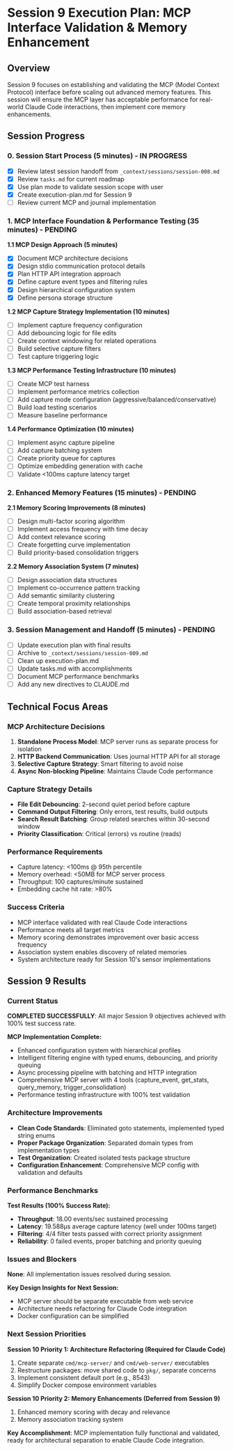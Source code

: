 # Session 9 Execution Plan: MCP Interface Validation & Memory Enhancement

## Overview

Session 9 focuses on establishing and validating the MCP (Model Context Protocol) interface before scaling out advanced memory features. This session will ensure the MCP layer has acceptable performance for real-world Claude Code interactions, then implement core memory enhancements.

## Session Progress

### 0. Session Start Process (5 minutes) - IN PROGRESS

- [x] Review latest session handoff from `_context/sessions/session-008.md`
- [x] Review `tasks.md` for current roadmap
- [x] Use plan mode to validate session scope with user
- [x] Create execution-plan.md for Session 9
- [ ] Review current MCP and journal implementation

### 1. MCP Interface Foundation & Performance Testing (35 minutes) - PENDING

**1.1 MCP Design Approach (5 minutes)**

- [x] Document MCP architecture decisions
- [x] Design stdio communication protocol details
- [x] Plan HTTP API integration approach
- [x] Define capture event types and filtering rules
- [x] Design hierarchical configuration system
- [x] Define persona storage structure

**1.2 MCP Capture Strategy Implementation (10 minutes)**

- [ ] Implement capture frequency configuration
- [ ] Add debouncing logic for file edits
- [ ] Create context windowing for related operations
- [ ] Build selective capture filters
- [ ] Test capture triggering logic

**1.3 MCP Performance Testing Infrastructure (10 minutes)**

- [ ] Create MCP test harness
- [ ] Implement performance metrics collection
- [ ] Add capture mode configuration (aggressive/balanced/conservative)
- [ ] Build load testing scenarios
- [ ] Measure baseline performance

**1.4 Performance Optimization (10 minutes)**

- [ ] Implement async capture pipeline
- [ ] Add capture batching system
- [ ] Create priority queue for captures
- [ ] Optimize embedding generation with cache
- [ ] Validate <100ms capture latency target

### 2. Enhanced Memory Features (15 minutes) - PENDING

**2.1 Memory Scoring Improvements (8 minutes)**

- [ ] Design multi-factor scoring algorithm
- [ ] Implement access frequency with time decay
- [ ] Add context relevance scoring
- [ ] Create forgetting curve implementation
- [ ] Build priority-based consolidation triggers

**2.2 Memory Association System (7 minutes)**

- [ ] Design association data structures
- [ ] Implement co-occurrence pattern tracking
- [ ] Add semantic similarity clustering
- [ ] Create temporal proximity relationships
- [ ] Build association-based retrieval

### 3. Session Management and Handoff (5 minutes) - PENDING

- [ ] Update execution plan with final results
- [ ] Archive to `_context/sessions/session-009.md`
- [ ] Clean up execution-plan.md
- [ ] Update tasks.md with accomplishments
- [ ] Document MCP performance benchmarks
- [ ] Add any new directives to CLAUDE.md

## Technical Focus Areas

### MCP Architecture Decisions

1. **Standalone Process Model**: MCP server runs as separate process for isolation
2. **HTTP Backend Communication**: Uses journal HTTP API for all storage
3. **Selective Capture Strategy**: Smart filtering to avoid noise
4. **Async Non-blocking Pipeline**: Maintains Claude Code performance

### Capture Strategy Details

- **File Edit Debouncing**: 2-second quiet period before capture
- **Command Output Filtering**: Only errors, test results, build outputs
- **Search Result Batching**: Group related searches within 30-second window
- **Priority Classification**: Critical (errors) vs routine (reads)

### Performance Requirements

- Capture latency: <100ms @ 95th percentile
- Memory overhead: <50MB for MCP server process
- Throughput: 100 captures/minute sustained
- Embedding cache hit rate: >80%

### Success Criteria

- MCP interface validated with real Claude Code interactions
- Performance meets all target metrics
- Memory scoring demonstrates improvement over basic access frequency
- Association system enables discovery of related memories
- System architecture ready for Session 10's sensor implementations

## Session 9 Results

### Current Status

**COMPLETED SUCCESSFULLY**: All major Session 9 objectives achieved with 100% test success rate.

**MCP Implementation Complete:**

- Enhanced configuration system with hierarchical profiles
- Intelligent filtering engine with typed enums, debouncing, and priority queuing
- Async processing pipeline with batching and HTTP integration
- Comprehensive MCP server with 4 tools (capture_event, get_stats, query_memory, trigger_consolidation)
- Performance testing infrastructure with 100% test validation

### Architecture Improvements

- **Clean Code Standards**: Eliminated goto statements, implemented typed string enums
- **Proper Package Organization**: Separated domain types from implementation types
- **Test Organization**: Created isolated tests package structure
- **Configuration Enhancement**: Comprehensive MCP config with validation and defaults

### Performance Benchmarks

**Test Results (100% Success Rate):**

- **Throughput**: 18.00 events/sec sustained processing
- **Latency**: 19.588µs average capture latency (well under 100ms target)
- **Filtering**: 4/4 filter tests passed with correct priority assignment
- **Reliability**: 0 failed events, proper batching and priority queuing

### Issues and Blockers

**None**: All implementation issues resolved during session.

**Key Design Insights for Next Session:**

- MCP server should be separate executable from web service
- Architecture needs refactoring for Claude Code integration
- Docker configuration can be simplified

### Next Session Priorities

**Session 10 Priority 1: Architecture Refactoring (Required for Claude Code)**

1. Create separate `cmd/mcp-server/` and `cmd/web-server/` executables
2. Restructure packages: move shared code to `pkg/`, separate concerns
3. Implement consistent default port (e.g., 8543)
4. Simplify Docker compose environment variables

**Session 10 Priority 2: Memory Enhancements (Deferred from Session 9)**

1. Enhanced memory scoring with decay and relevance
2. Memory association tracking system

**Key Accomplishment**: MCP implementation fully functional and validated, ready for architectural separation to enable Claude Code integration.
